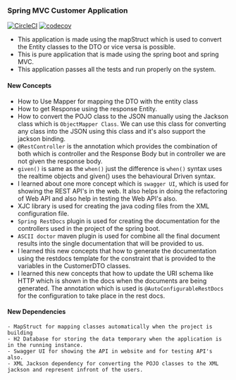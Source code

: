 ### Spring MVC Customer Application
[![CircleCI](https://dl.circleci.com/status-badge/img/gh/mananaggarwal2001/MVC-Mapper-Introduction/tree/master.svg?style=svg)](https://dl.circleci.com/status-badge/redirect/gh/mananaggarwal2001/MVC-Mapper-Introduction/tree/master)
[![codecov](https://codecov.io/gh/mananaggarwal2001/MVC-Mapper-Introduction/graph/badge.svg?token=OY7XCCY8LN)](https://codecov.io/gh/mananaggarwal2001/MVC-Mapper-Introduction)
- This application is made using the mapStruct which is used to convert the Entity classes to the DTO or vice versa is possible.
- This is pure application that is made using the spring boot and spring MVC.
- This application passes all the tests and run properly on the system.
#### New Concepts
- How to Use Mapper for mapping the DTO with the entity class
- How to get Response using the response Entity.
- How to convert the POJO class to the JSON manually using the Jackson class which is `ObjectMapper Class`. We can use this class for converting any class into the JSON using this class and it's also support the jackson binding.
- `@RestController` is the annotation which provides the combination of both which is controller and the Response Body but in controller we are not given the response body.
- `given()` is same as the `when()` just the difference is `when()` syntax uses the realtime objects and given() uses the behavioural Driven syntax.
- I learned about one more concept which is `swagger UI`, which is used for showing the REST API's in the web. It also helps in doing the refactoring of Web API and also help in testing the Web API's also.
- XJC library is used for creating the java coding files from the XML configuration file.
- `Spring RestDocs` plugin is used for creating the documentation for the controllers used in the project of the spring boot.
- `ASCII doctor` maven plugin is used for combine all the final document results into the single documentation that will be provided to us.
- I learned this new concepts that how to generate the documentation using the restdocs template for the constraint that is provided to the variables in the CustomerDTO classes.
- I learned this new concepts that how to update the URI schema like HTTP which is shown in the docs when the documents are being generated. The annotation which is used is `@AutoConfigurableRestDocs` for the configuration to take place in the rest docs.
#### New Dependencies
```angular2html
- MapStruct for mapping classes automatically when the project is building
- H2 Database for storing the data temporary when the application is in the running instance.
- Swagger UI for showing the API in website and for testing API's also.
- XML Jackson dependency for converting the POJO classes to the XML jackson and represent infront of the users.
```